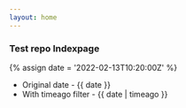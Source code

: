```yaml
---
layout: home
---
```


### Test repo Indexpage


{% assign date = '2022-02-13T10:20:00Z' %}

- Original date - {{ date }}
- With timeago filter - {{ date | timeago }}
